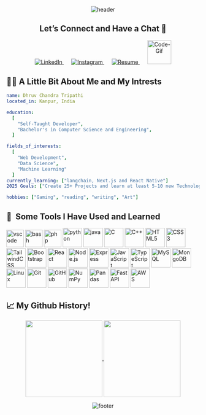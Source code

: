 <p align="center">
  <img src="https://capsule-render.vercel.app/api?type=waving&height=100&color=gradient&text=Hey%20%20Everyone%20!🕹️" alt="header"/>
</p>

<h2 align="center">Let’s Connect and Have a Chat 💬</h2>

<p align="center">
  <a href="https://linkedin.com/in/dctripathi">
  <img src="https://cdn4.iconfinder.com/data/icons/social-2-2/512/linkdin__social_media_logo-64.png" alt="LinkedIn"/>
  </a>
&nbsp;&nbsp;&nbsp;&nbsp;
  <a href="https://www.instagram.com/__dhruvtripathi__/">
    <img src="https://cdn2.iconfinder.com/data/icons/social-icons-33/128/Instagram-64.png" alt="Instagram">
  </a>
&nbsp;&nbsp;&nbsp;&nbsp;
  <a href="https://drive.google.com/file/d/1VNAi_FZNlo0qk79pUjI2x2KRo9c3MU50/view?usp=sharing">
    <img src="https://cdn2.iconfinder.com/data/icons/job-interview-5/496/resum-application-curriculum-job-qualification-64.png" alt="Resume">
  </a>
&nbsp;&nbsp;&nbsp;&nbsp;
<a>
<img height=62.5
src="https://media0.giphy.com/media/v1.Y2lkPTc5MGI3NjExemJ4djYzcTZsczVkYzA1MWNiYW03ZzNpbzczdHRrOXg3ZDFwb2FraSZlcD12MV9pbnRlcm5hbF9naWZfYnlfaWQmY3Q9Zw/78XCFBGOlS6keY1Bil/giphy.webp" alt="Code-Gif">
</a>
</p>

<h2>👨‍💻 A Little Bit About Me and My Intrests</h2>

```yaml
name: Dhruv Chandra Tripathi
located_in: Kanpur, India

education:
  [
    "Self-Taught Developer",
    "Bachelor's in Computer Science and Engineering",
  ]

fields_of_interests:
  [
    "Web Development",
    "Data Science",
    "Machine Learning"
  ]
currently_learning: ["langchain, Next.js and React Native"]
2025 Goals: ["Create 25+ Projects and learn at least 5-10 new Technologies."]

hobbies: ["Gaming", "reading", "writing", "Art"]
```
<h2> 🚀 &nbsp;Some Tools I Have Used and Learned</h2>
<p align="left">
<img src="https://cdn.jsdelivr.net/gh/devicons/devicon/icons/vscode/vscode-original.svg" alt="vscode" width="45" height="45"/>
<img src="https://cdn.jsdelivr.net/gh/devicons/devicon/icons/bash/bash-original.svg" alt="bash" width="45" height="45"/>
<img src="https://cdn.jsdelivr.net/gh/devicons/devicon/icons/php/php-original.svg" alt="php" width="45" height="45"/>
<img src="https://cdn.jsdelivr.net/gh/devicons/devicon@latest/icons/python/python-original-wordmark.svg" alt="python" width="50" height="50"/>
<img src="https://cdn.jsdelivr.net/gh/devicons/devicon@latest/icons/java/java-original-wordmark.svg" alt="java" width="50" height="50"/>
<img src="https://cdn.jsdelivr.net/gh/devicons/devicon@latest/icons/c/c-plain.svg" alt="C" width="50" height="50" />
  <img src="https://cdn.jsdelivr.net/gh/devicons/devicon@latest/icons/cplusplus/cplusplus-original.svg" alt="C++" width="50" height="50" />
  <img src="https://cdn.jsdelivr.net/gh/devicons/devicon@latest/icons/html5/html5-original-wordmark.svg" alt="HTML5" width="50" height="50" />
  <img src="https://cdn.jsdelivr.net/gh/devicons/devicon@latest/icons/css3/css3-original-wordmark.svg" alt="CSS3" width="50" height="50" />
  <img src="https://cdn.jsdelivr.net/gh/devicons/devicon@latest/icons/tailwindcss/tailwindcss-original.svg" alt="TailwindCSS" width="50" height="50" />
  <img src="https://cdn.jsdelivr.net/gh/devicons/devicon@latest/icons/bootstrap/bootstrap-original.svg" alt="Bootstrap" width="50" height="50" />
  <img src="https://cdn.jsdelivr.net/gh/devicons/devicon@latest/icons/react/react-original.svg" alt="React" width="50" height="50" />
  <img src="https://cdn.jsdelivr.net/gh/devicons/devicon@latest/icons/nodejs/nodejs-original-wordmark.svg" alt="Node.js" width="50" height="50" />
  <img src="https://cdn.jsdelivr.net/gh/devicons/devicon@latest/icons/express/express-original.svg" alt="Express" width="50" height="50" />
  <img src="https://cdn.jsdelivr.net/gh/devicons/devicon@latest/icons/javascript/javascript-original.svg" alt="JavaScript" width="50" height="50" />
  <img src="https://cdn.jsdelivr.net/gh/devicons/devicon@latest/icons/typescript/typescript-original.svg" alt="TypeScript" width="50" height="50" />
  <img src="https://cdn.jsdelivr.net/gh/devicons/devicon@latest/icons/mysql/mysql-original-wordmark.svg" alt="MySQL" width="50" height="50" />
  <img src="https://cdn.jsdelivr.net/gh/devicons/devicon@latest/icons/mongodb/mongodb-original-wordmark.svg" alt="MongoDB" width="50" height="50" />
  <img src="https://cdn.jsdelivr.net/gh/devicons/devicon@latest/icons/linux/linux-original.svg" alt="Linux" width="50" height="50" />
  <img src="https://cdn.jsdelivr.net/gh/devicons/devicon@latest/icons/git/git-original.svg" alt="Git" width="50" height="50" />
  <img src="https://cdn.jsdelivr.net/gh/devicons/devicon@latest/icons/github/github-original-wordmark.svg" alt="GitHub" width="50" height="50" />
  <img src="https://cdn.jsdelivr.net/gh/devicons/devicon@latest/icons/numpy/numpy-original.svg" alt="NumPy" width="50" height="50" />
  <img src="https://icon.icepanel.io/Technology/png-shadow-512/Pandas.png" alt="Pandas" width="50" height="50"/>
  <img src="https://cdn.jsdelivr.net/gh/devicons/devicon@latest/icons/fastapi/fastapi-original-wordmark.svg" alt="FastAPI" width="50" height="50" />
  <img src="https://cdn.jsdelivr.net/gh/devicons/devicon@latest/icons/amazonwebservices/amazonwebservices-original-wordmark.svg" alt="AWS" width="50" height="50" />          
</p>

<h2>📈 My Github History!</h2>
<p align="center">

<a href="https://github.com/c-rew1nd/github-readme-stats">
  <img height=200 align="center" src="https://github-readme-stats.vercel.app/api?username=c-rew1nd&show_icons=true&theme=transparent"  />
</a>
<a href="https://github.com/c-rew1nd/convoychat">
  <img height=200 align="center" src="https://github-readme-stats.vercel.app/api/top-langs?username=c-rew1nd&layout=compact&langs_count=8&card_width=320&theme=transparent" />
</a>
</p>

<p align="center">
  <img src="https://capsule-render.vercel.app/api?type=waving&height=100&color=gradient&section=footer" alt="footer"/>
</p>





